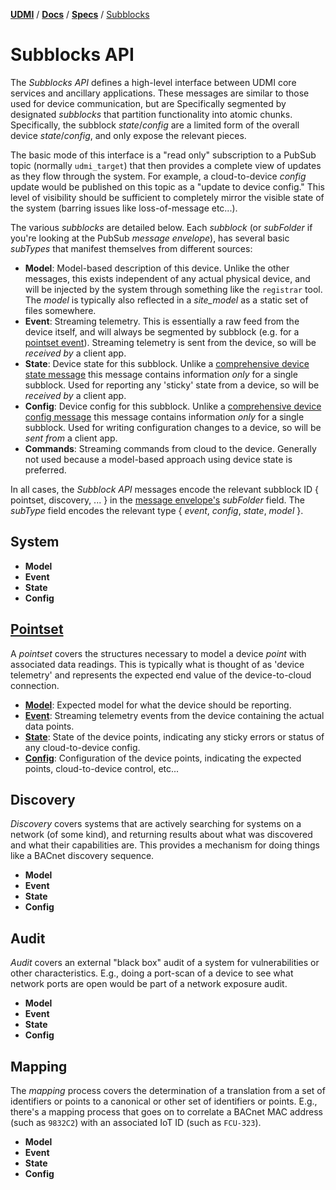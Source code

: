 [**UDMI**](../../) / [**Docs**](../) / [**Specs**](./) / [Subblocks](#)

# Subblocks API

The _Subblocks API_ defines a high-level interface between UDMI core services and ancillary
applications. These messages are similar to those used for device communication, but are
Specifically segmented by designated _subblocks_ that partition functionality into atomic
chunks. Specifically, the subblock _state_/_config_ are a limited form of the overall
device _state_/_config_, and only expose the relevant pieces.

The basic mode of this interface is a "read only" subscription to a PubSub topic (normally
`udmi_target`) that then provides a complete view of updates as they flow through the system.
For example, a cloud-to-device _config_ update would be published on this topic as a "update
to device config." This level of visibility should be sufficient to completely mirror the
visible state of the system (barring issues like loss-of-message etc...).

The various _subblocks_ are detailed below. Each _subblock_ (or _subFolder_ if you're looking
at the PubSub _message envelope_), has several basic _subTypes_ that manifest themselves from
different sources:

* **Model**: Model-based description of this device. Unlike the other messages, this exists
  independent of any actual physical device, and will be injected by the system through something
  like the `registrar` tool. The _model_ is typically also reflected in a _site\_model_ as a
  static set of files somewhere.
* **Event**: Streaming telemetry. This is essentially a raw feed from the device itself,
  and will always be segmented by subblock (e.g. for a
  [pointset event](../../tests/schemas/event_pointset/example.json)). Streaming telemetry
  is sent from the device, so will be _received by_ a client app.
* **State**: Device state for this subblock. Unlike a
  [comprehensive device state message](../../tests/schemas/state/example.json)
  this message contains information _only_ for a single subblock. Used for reporting any 'sticky'
  state from a device, so will be _received by_ a client app.
* **Config**: Device config for this subblock. Unlike a
  [comprehensive device config message](../../tests/schemas/config/example.json)
  this message contains information _only_ for a single subblock. Used for writing configuration
  changes to a device, so will be _sent from_ a client app.
* **Commands**: Streaming commands from cloud to the device. Generally not used because a model-based
  approach using device state is preferred.

In all cases, the _Subblock API_ messages encode the relevant subblock ID { pointset, discovery, ... }
in the [message envelope's](../../tests/schemas/envelope/example.json) _subFolder_ field.
The _subType_ field encodes the relevant type { _event_, _config_, _state_, _model_ }.

## System

* **Model**
* **Event**
* **State**
* **Config**

## [Pointset](../messages/pointset.md)

A _pointset_ covers the structures necessary to model a device _point_ with associated data readings.
This is typically what is thought of as 'device telemetry' and represents the expected end value of
the device-to-cloud connection.

* [**Model**](../../tests/schemas/model_pointset/example.json): Expected model for what the device should
  be reporting.
* [**Event**](../../tests/schemas/event_pointset/example.json): Streaming telemetry events from the device
  containing the actual data points.
* [**State**](../../tests/schemas/state_pointset/example.json): State of the device points, indicating any
  sticky errors or status of any cloud-to-device config.
* [**Config**](../../tests/schemas/config_pointset/example.json): Configuration of the device points,
  indicating the expected points, cloud-to-device control, etc...

## Discovery

_Discovery_ covers systems that are actively searching for systems on a network (of some kind), and
returning results about what was discovered and what their capabilities are. This provides a mechanism
for doing things like a BACnet discovery sequence.

* **Model**
* **Event**
* **State**
* **Config**

## Audit

_Audit_ covers an external "black box" audit of a system for vulnerabilities or other characteristics.
E.g., doing a port-scan of a device to see what network ports are open would be part of a network
exposure audit.

* **Model**
* **Event**
* **State**
* **Config**

## Mapping

The _mapping_ process covers the determination of a translation from a set of identifiers or points to
a canonical or other set of identifiers or points. E.g., there's a mapping process that goes on to
correlate a BACnet MAC address (such as `9832C2`) with an associated IoT ID (such as `FCU-323`).

* **Model**
* **Event**
* **State**
* **Config**

